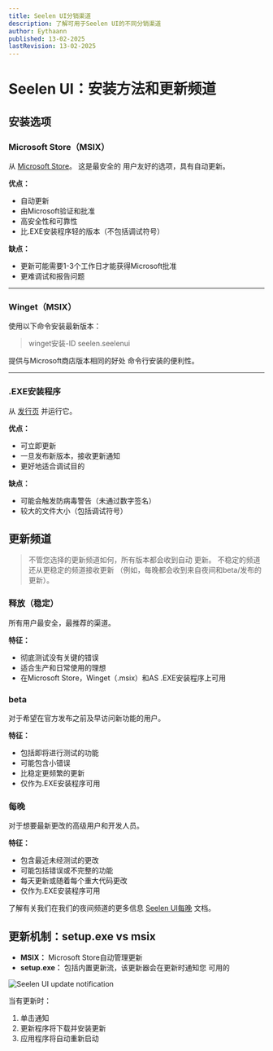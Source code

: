```yaml
---
title: Seelen UI分销渠道
description: 了解可用于Seelen UI的不同分销渠道
author: Eythaann
published: 13-02-2025
lastRevision: 13-02-2025
---
```


# Seelen UI：安装方法和更新频道

## 安装选项

### Microsoft Store（MSIX）

从 [Microsoft Store](https://www.microsoft.com/store)。 这是最安全的
用户友好的选项，具有自动更新。

**优点：**

- 自动更新
- 由Microsoft验证和批准
- 高安全性和可靠性
- 比.EXE安装程序轻的版本（不包括调试符号）

**缺点：**

- 更新可能需要1-3个工作日才能获得Microsoft批准
- 更难调试和报告问题

---

### Winget（MSIX）

使用以下命令安装最新版本：

> winget安装-ID seelen.seelenui

提供与Microsoft商店版本相同的好处 命令行安装的便利性。

---

### .EXE安装程序

从 [发行页](https://github.com/eythaann/Seelen-UI/releases) 并运行它。

**优点：**

- 可立即更新
- 一旦发布新版本，接收更新通知
- 更好地适合调试目的

**缺点：**

- 可能会触发防病毒警告（未通过数字签名）
- 较大的文件大小（包括调试符号）

## 更新频道

> 不管您选择的更新频道如何，所有版本都会收到自动 更新。
> 不稳定的频道还从更稳定的频道接收更新
> （例如，每晚都会收到来自夜间和beta/发布的更新）。

### 释放（稳定）

所有用户最安全，最推荐的渠道。

**特征：**

- 彻底测试没有关键的错误
- 适合生产和日常使用的理想
- 在Microsoft Store，Winget（.msix）和AS .EXE安装程序上可用

### beta

对于希望在官方发布之前及早访问新功能的用户。

**特征：**

- 包括即将进行测试的功能
- 可能包含小错误
- 比稳定更频繁的更新
- 仅作为.EXE安装程序可用

### 每晚

对于想要最新更改的高级用户和开发人员。

**特征：**

- 包含最近未经测试的更改
- 可能包括错误或不完整的功能
- 每天更新或随着每个重大代码更改
- 仅作为.EXE安装程序可用

了解有关我们在我们的夜间频道的更多信息
[Seelen UI每晚](https://seelen.io/blog/nightly) 文档。

## 更新机制：setup.exe vs msix

- **MSIX：** Microsoft Store自动管理更新
- **setup.exe：** 包括内置更新流，该更新器会在更新时通知您 可用的

![Seelen UI update notification](https://github.com/Seelen-Inc/slu-blog/blob/master/blog/seelen-ui-distribution-channels/image.png?raw=true)

当有更新时：

1. 单击通知
2. 更新程序将下载并安装更新
3. 应用程序将自动重新启动
